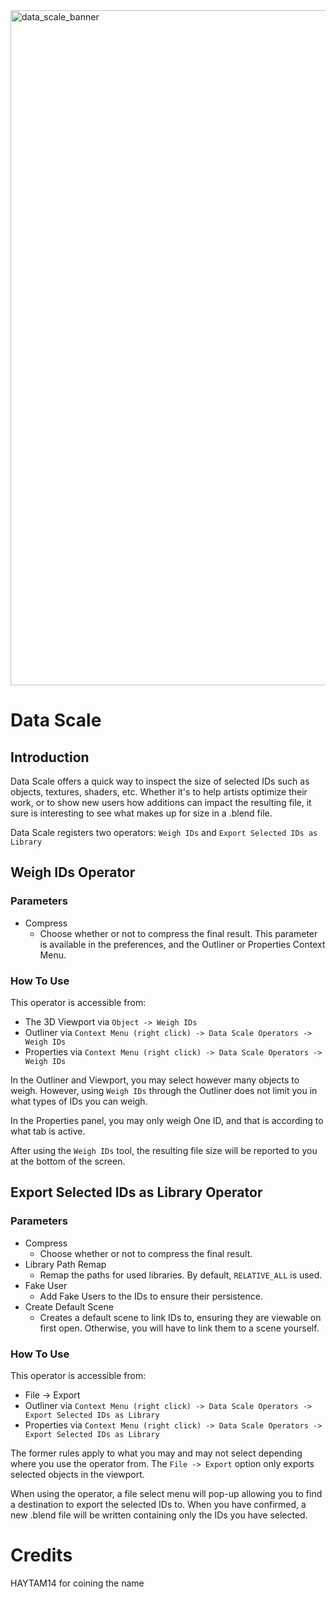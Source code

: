 <img width="1920" height="1080" alt="data_scale_banner" src="https://github.com/user-attachments/assets/59fa9fd5-2a40-4710-a418-b0490de946d7" />  

# Data Scale

## Introduction
Data Scale offers a quick way to inspect the size of selected IDs such as objects, textures, shaders, etc. Whether it's to help artists optimize their work, or to show new users how additions can impact the resulting file, it sure is interesting to see what makes up for size in a .blend file.

Data Scale registers two operators: `Weigh IDs` and `Export Selected IDs as Library`

## Weigh IDs Operator
### Parameters
- Compress
  - Choose whether or not to compress the final result. This parameter is available in the preferences, and the Outliner or Properties Context Menu.
### How To Use
This operator is accessible from:
- The 3D Viewport via `Object -> Weigh IDs`
- Outliner via `Context Menu (right click) -> Data Scale Operators -> Weigh IDs`
- Properties via `Context Menu (right click) -> Data Scale Operators -> Weigh IDs`
  
In the Outliner and Viewport, you may select however many objects to weigh. However, using `Weigh IDs` through the Outliner does not limit you in what types of IDs you can weigh.

In the Properties panel, you may only weigh One ID, and that is according to what tab is active.

After using the `Weigh IDs` tool, the resulting file size will be reported to you at the bottom of the screen.

## Export Selected IDs as Library Operator
### Parameters
- Compress
  - Choose whether or not to compress the final result.
- Library Path Remap
  - Remap the paths for used libraries. By default, `RELATIVE_ALL` is used.
- Fake User
  - Add Fake Users to the IDs to ensure their persistence.
- Create Default Scene
  - Creates a default scene to link IDs to, ensuring they are viewable on first open. Otherwise, you will have to link them to a scene yourself.
### How To Use
This operator is accessible from:
- File -> Export
- Outliner via `Context Menu (right click) -> Data Scale Operators -> Export Selected IDs as Library`
- Properties via `Context Menu (right click) -> Data Scale Operators -> Export Selected IDs as Library`
  
The former rules apply to what you may and may not select depending where you use the operator from. The `File -> Export` option only exports selected objects in the viewport.

When using the operator, a file select menu will pop-up allowing you to find a destination to export the selected IDs to. When you have confirmed, a new .blend file will be written containing only the IDs you have selected.

# Credits
HAYTAM14 for coining the name
